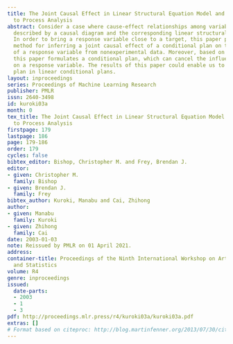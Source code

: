```yaml
---
title: The Joint Causal Effect in Linear Structural Equation Model and Its Application
  to Process Analysis
abstract: Consider a case where cause-effect relationships among variables can be
  described by a causal diagram and the corresponding linear structural equation model.
  In order to bring a response variable close to a target, this paper proposes a statistical
  method for inferring a joint causal effect of a conditional plan on the variance
  of a response variable from nonexperimental data. Moreover, based on this method,
  this paper formulates a conditional plan, which can cancel the influence of covariates
  on a response variable. The results of this paper could enable us to select an effective
  plan in linear conditional plans.
layout: inproceedings
series: Proceedings of Machine Learning Research
publisher: PMLR
issn: 2640-3498
id: kuroki03a
month: 0
tex_title: The Joint Causal Effect in Linear Structural Equation Model and Its Application
  to Process Analysis
firstpage: 179
lastpage: 186
page: 179-186
order: 179
cycles: false
bibtex_editor: Bishop, Christopher M. and Frey, Brendan J.
editor:
- given: Christopher M.
  family: Bishop
- given: Brendan J.
  family: Frey
bibtex_author: Kuroki, Manabu and Cai, Zhihong
author:
- given: Manabu
  family: Kuroki
- given: Zhihong
  family: Cai
date: 2003-01-03
note: Reissued by PMLR on 01 April 2021.
address:
container-title: Proceedings of the Ninth International Workshop on Artificial Intelligence
  and Statistics
volume: R4
genre: inproceedings
issued:
  date-parts:
  - 2003
  - 1
  - 3
pdf: http://proceedings.mlr.press/r4/kuroki03a/kuroki03a.pdf
extras: []
# Format based on citeproc: http://blog.martinfenner.org/2013/07/30/citeproc-yaml-for-bibliographies/
---
```

